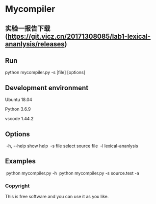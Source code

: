 # Mycompiler

## 实验一报告下载(https://git.vicz.cn/20171308085/lab1-lexical-ananlysis/releases)


## Run

 python mycompiler.py -s [file] [options]

## Development environment

Ubuntu 18.04 

Python 3.6.9

vscode 1.44.2

## Options
​    -h, --help         show help
​    -s file         select source file
​    -l              lexical-ananlysis

## Examples
​    python mycompiler.py -h
​    python mycompiler.py -s source.test -a

### Copyright

This is free software and you can use it as you like.